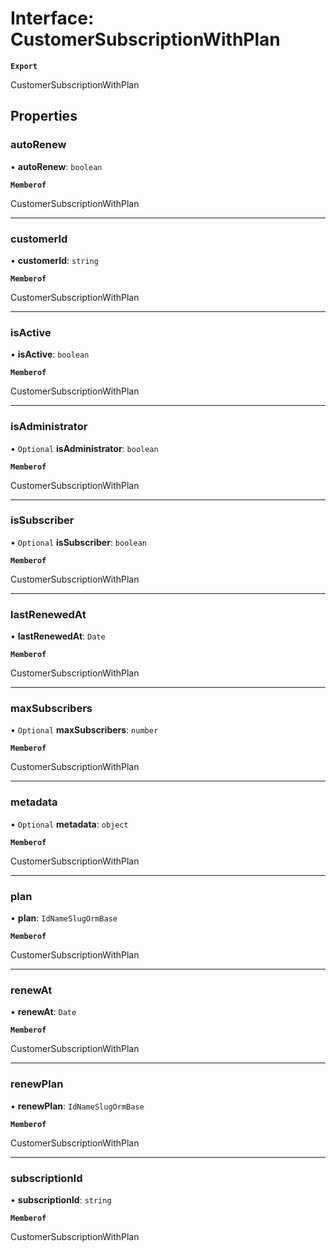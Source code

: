 # Interface: CustomerSubscriptionWithPlan

**`Export`**

CustomerSubscriptionWithPlan

## Properties

### autoRenew

• **autoRenew**: `boolean`

**`Memberof`**

CustomerSubscriptionWithPlan

___

### customerId

• **customerId**: `string`

**`Memberof`**

CustomerSubscriptionWithPlan

___

### isActive

• **isActive**: `boolean`

**`Memberof`**

CustomerSubscriptionWithPlan

___

### isAdministrator

• `Optional` **isAdministrator**: `boolean`

**`Memberof`**

CustomerSubscriptionWithPlan

___

### isSubscriber

• `Optional` **isSubscriber**: `boolean`

**`Memberof`**

CustomerSubscriptionWithPlan

___

### lastRenewedAt

• **lastRenewedAt**: `Date`

**`Memberof`**

CustomerSubscriptionWithPlan

___

### maxSubscribers

• `Optional` **maxSubscribers**: `number`

**`Memberof`**

CustomerSubscriptionWithPlan

___

### metadata

• `Optional` **metadata**: `object`

**`Memberof`**

CustomerSubscriptionWithPlan

___

### plan

• **plan**: `IdNameSlugOrmBase`

**`Memberof`**

CustomerSubscriptionWithPlan

___

### renewAt

• **renewAt**: `Date`

**`Memberof`**

CustomerSubscriptionWithPlan

___

### renewPlan

• **renewPlan**: `IdNameSlugOrmBase`

**`Memberof`**

CustomerSubscriptionWithPlan

___

### subscriptionId

• **subscriptionId**: `string`

**`Memberof`**

CustomerSubscriptionWithPlan
